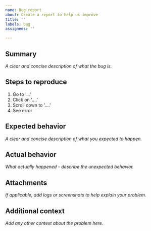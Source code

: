 ```yaml
---
name: Bug report
about: Create a report to help us improve
title: ''
labels: bug
assignees: ''

---
```


## Summary

*A clear and concise description of what the bug is.*

## Steps to reproduce

1. Go to '...'
2. Click on '....'
3. Scroll down to '....'
4. See error

## Expected behavior

*A clear and concise description of what you expected to happen.*

## Actual behavior

*What actually happened - describe the unexpected behavior.*

## Attachments

*If applicable, add logs or screenshots to help explain your problem.*

## Additional context

*Add any other context about the problem here.*
